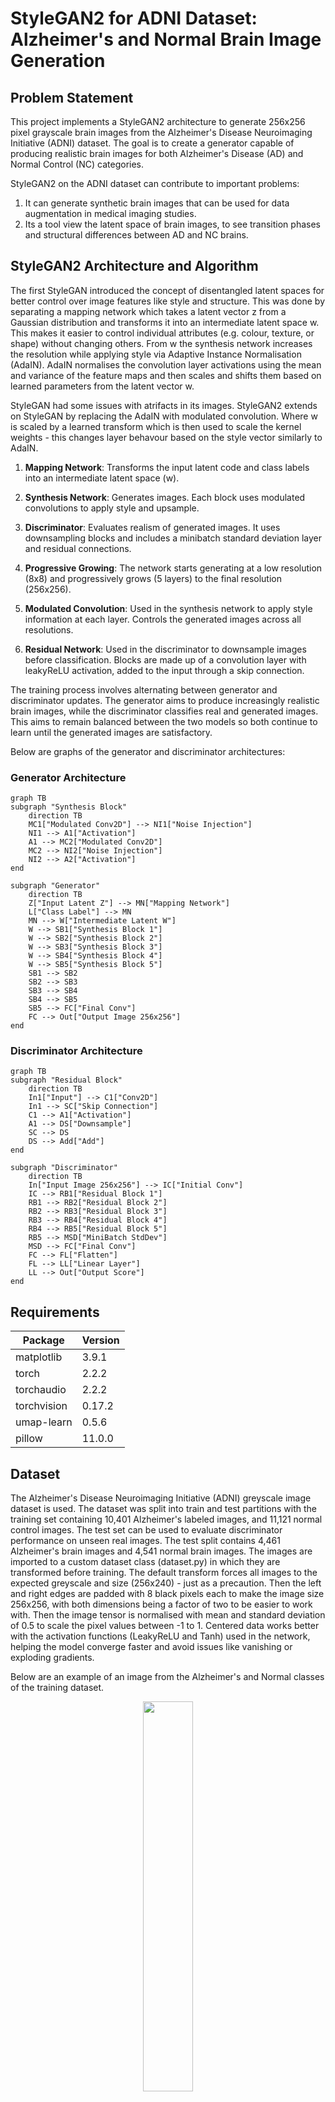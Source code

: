 # StyleGAN2 for ADNI Dataset: Alzheimer's and Normal Brain Image Generation

## Problem Statement

This project implements a StyleGAN2 architecture to generate 256x256 pixel grayscale brain images from the Alzheimer's Disease Neuroimaging Initiative (ADNI) dataset. The goal is to create a generator capable of producing realistic brain images for both Alzheimer's Disease (AD) and Normal Control (NC) categories.

StyleGAN2 on the ADNI dataset can contribute to important problems:
1. It can generate synthetic brain images that can be used for data augmentation in medical imaging studies.
2. Its a tool view the latent space of brain images, to see transition phases and structural differences between AD and NC brains.

## StyleGAN2 Architecture and Algorithm

The first StyleGAN introduced the concept of disentangled latent spaces for better control over image features like style and structure. This was done by separating a mapping network which takes a latent vector z from a Gaussian distribution and transforms it into an intermediate latent space w. This makes it easier to control individual attributes (e.g. colour, texture, or shape) without changing others. From w the synthesis network increases the resolution while applying style via Adaptive Instance Normalisation (AdaIN). AdaIN normalises the convolution layer activations using the mean and variance of the feature maps and then scales and shifts them based on learned parameters from the latent vector w.

StyleGAN had some issues with atrifacts in its images. StyleGAN2 extends on StyleGAN by replacing the AdaIN with modulated convolution. Where w is scaled by a learned transform which is then used to scale the kernel weights - this changes layer behavour based on the style vector similarly to AdaIN.


1. **Mapping Network**: Transforms the input latent code and class labels into an intermediate latent space (w).

2. **Synthesis Network**: Generates images. Each block uses modulated convolutions to apply style and upsample.

3. **Discriminator**: Evaluates realism of generated images. It uses downsampling blocks and includes a minibatch standard deviation layer and residual connections.

4. **Progressive Growing**: The network starts generating at a low resolution (8x8) and progressively grows (5 layers) to the final resolution (256x256).

5. **Modulated Convolution**: Used in the synthesis network to apply style information at each layer. Controls the generated images across all resolutions.

6. **Residual Network**: Used in the discriminator to downsample images before classification. Blocks are made up of a convolution layer with leakyReLU activation, added to the input through a skip connection.

The training process involves alternating between generator and discriminator updates. The generator aims to produce increasingly realistic brain images, while the discriminator classifies real and generated images. This aims to remain balanced between the two models so both continue to learn until the generated images are satisfactory.

Below are graphs of the generator and discriminator architectures:

### Generator Architecture

```mermaid
graph TB
subgraph "Synthesis Block"
    direction TB
    MC1["Modulated Conv2D"] --> NI1["Noise Injection"]
    NI1 --> A1["Activation"]
    A1 --> MC2["Modulated Conv2D"]
    MC2 --> NI2["Noise Injection"]
    NI2 --> A2["Activation"]
end

subgraph "Generator"
    direction TB
    Z["Input Latent Z"] --> MN["Mapping Network"]
    L["Class Label"] --> MN
    MN --> W["Intermediate Latent W"]
    W --> SB1["Synthesis Block 1"]
    W --> SB2["Synthesis Block 2"]
    W --> SB3["Synthesis Block 3"]
    W --> SB4["Synthesis Block 4"]
    W --> SB5["Synthesis Block 5"]
    SB1 --> SB2
    SB2 --> SB3
    SB3 --> SB4
    SB4 --> SB5
    SB5 --> FC["Final Conv"]
    FC --> Out["Output Image 256x256"]
end
```

### Discriminator Architecture

```mermaid
graph TB
subgraph "Residual Block"
    direction TB
    In1["Input"] --> C1["Conv2D"]
    In1 --> SC["Skip Connection"]
    C1 --> A1["Activation"]
    A1 --> DS["Downsample"]
    SC --> DS
    DS --> Add["Add"]
end

subgraph "Discriminator"
    direction TB
    In["Input Image 256x256"] --> IC["Initial Conv"]
    IC --> RB1["Residual Block 1"]
    RB1 --> RB2["Residual Block 2"]
    RB2 --> RB3["Residual Block 3"]
    RB3 --> RB4["Residual Block 4"]
    RB4 --> RB5["Residual Block 5"]
    RB5 --> MSD["MiniBatch StdDev"]
    MSD --> FC["Final Conv"]
    FC --> FL["Flatten"]
    FL --> LL["Linear Layer"]
    LL --> Out["Output Score"]
end
```


## Requirements
| Package     | Version  |
|-------------|----------|
| matplotlib  | 3.9.1    |
| torch       | 2.2.2    |
| torchaudio  | 2.2.2    |
| torchvision | 0.17.2   |
| umap-learn  | 0.5.6    |
| pillow      | 11.0.0   |

## Dataset
The Alzheimer's Disease Neuroimaging Initiative (ADNI) greyscale image dataset is used. The dataset was split into train and test partitions with the training set containing 10,401 Alzheimer's labeled images, and 11,121 normal control images. The test set can be used to evaluate discriminator performance on unseen real images. The test split contains 4,461 Alzheimer's brain images and 4,541 normal brain images. The images are imported to a custom dataset class (dataset.py) in which they are transformed before training. The default transform forces all images to the expected greyscale and size (256x240) - just as a precaution. Then the left and right edges are padded with 8 black pixels each to make the image size 256x256, with both dimensions being a factor of two to be easier to work with. Then the image tensor is normalised with mean and standard deviation of 0.5 to scale the pixel values between -1 to 1. Centered data works better with the activation functions (LeakyReLU and Tanh) used in the network, helping the model converge faster and avoid issues like vanishing or exploding gradients.

Below are an example of an image from the Alzheimer's and Normal classes of the training dataset.

<p align="center">
    <img src="images/train_set_AD_example.jpeg" width="40%">
    <br>
    AD dataset example
</p>
<p align="center">
    <img src="images/train_set_NC_example.jpeg" width="40%">
    <br>
    NC dataset example
</p>

## Results

Through multiple attempts at fixes the training was unable to be stabilised. After only one batch of the first epoch the discriminator reduced its loss to close to 0 while the generators loss sat in the 8-12 range. This then continued through the rest of training, with the generator only producing black images. Below is an example of the loss plot from a failed training (note discriminator is only being updated once for every three generator updates - this was an attempt to prevent it overpowering the generator).

<p align="center">
    <img src="images/failed_loss_plot.png" width="80%">
    <br>
    Loss plot of failed training
</p>

A number of fixes were attempted - see commit history. Some of these were: lowering discriminator learning rate; gradient clipping the discriminator; reducing the power of the discriminator by lowering number of convolution layers in the residual blocks, adding adaptive discriminator augmentation. None of which worked. Putting debugging print statements in the generators forward pass function has revealed some information. Here is an example from the first forward pass in the first epoch:  

- W stats - min: -0.5029, max: 2.3184, mean: 0.3291
- Const stats - min: -4.3558, max: 3.9382, mean: -0.0023
- Block 0 output - min: -0.5824, max: 2.7969, mean: 0.1913
- Block 1 output - min: -0.2088, max: 1.0293, mean: 0.0760
- Block 2 output - min: -0.0412, max: 0.1953, mean: 0.0196
- Block 3 output - min: -0.0028, max: 0.0141, mean: 0.0010
- Block 4 output - min: -0.0001, max: 0.0005, mean: 0.0000
- Pre-tanh stats - min: -0.0000, max: 0.0000, mean: 0.0000
- Final output stats - min: -0.0000, max: 0.0000, mean: 0.0000

Initially in training the values are getting progressively smaller through each block. By Block 4, values are tiny (around 0.0001-0.0005) and then the final output is essentially zero which explains the black images. Initially vanishing gradients are the issue through the synthesis blocks.

Looking later in that same epoch shows: 

- W stats - min: -0.5317, max: 2.6328, mean: 0.3171
- Const stats - min: -4.3432, max: 3.9339, mean: -0.0031
- Block 0 output - min: -0.7678, max: 11.4550, mean: 0.2891
- Block 1 output - min: -4.8118, max: 54.6300, mean: 1.4092
- Block 2 output - min: -10.8681, max: 83.7554, mean: 4.2039
- Block 3 output - min: -13.6976, max: 66.3221, mean: 4.9582
- Block 4 output - min: -6.7009, max: 40.4881, mean: 1.8513
- Pre-tanh stats - min: -28.8438, max: 0.0753, mean: -8.8984
- Final output stats - min: -1.0000, max: 0.0752, mean: -0.5737

So later in the epoch the network starts producing larger values with significant growth across the blocks. The pre-tanh values are very large (e.g. -28.8438 to 0.0753) indicating the tanh activation is being saturated by exploding gradients, causing most values to be -1 (black) with occasional small positive values. 

The final attempt at fixing this issue was to implement group normalisation after each convolution layer in the generator synthesis blocks (has not been added to network architecture graph). Group normalisation will divide the channels into 8 groups and calculate the mean and standard deviation across the channels in each group. It then normalises to have mean 0 and stddev of 1. The goal was to have group normalisation ensure each block's output maintains a consistent scale to help backwards flow of gradients. 

GroupNorm is particularly useful here because:
1. Independent of batch size (unlike BatchNorm)
2. Preserves spatial information (unlike LayerNorm)
3. Provides stable statistics even when spatial dimensions change due to upsampling
4. Grouping helps maintain feature relationships while still normalising

This was still unable to stabilise training and the discriminator is overpowering the generator.

<p align="center">
    <img src="images/final_loss_plot.png" width="80%">
    <br>
    Loss plot of final failed training
</p>

Below is an example image that was generated. Obviously there isn't much to see.
<p align="center">
    <img src="images/fake_e5_s1.png" width="40%">
    <br>
    Image created by failed training
</p>

A potential issue was found in the saving of images thrugh matplotlib. The library by default treats 0 valued pixels as black, whereas the tanh final activation in the generator would mean values of -1 should be black. So perhaps the image visualisations are not appearing as they should - though the generator still isn't learning to produce brain images. 

## References
(1) This code was developed with assistance from the Claude AI assistant,
    created by Anthropic, PBC. Claude provided guidance on implementing
    StyleGAN2 architecture and training procedures.

    Date of assistance: 8-24/10/2024
    Claude version: Claude-3.5 Sonnet
    For more information about Claude: https://www.anthropic.com

(2) GitHub Repository: stylegan2-ada-pytorch
    URL: https://github.com/NVlabs/stylegan2-ada-pytorch/tree/main
    Accessed on: 29/09/24 - 21/10/24
    
(3) Karras, T., Laine, S., Aittala, M., Hellsten, J., Lehtinen, J., & Aila, T. (2020). 
    Analyzing and improving the image quality of StyleGAN.
    arXiv. https://arxiv.org/abs/1912.04958

(4) Karras, T., Laine, S., & Aila, T. (2019).
    A Style-Based Generator Architecture for Generative Adversarial Networks.
    arXiv. https://arxiv.org/abs/1812.04948